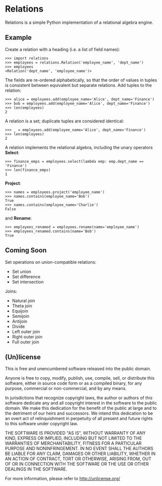 # Relations

Relations is a simple Python implementation of a relational algebra engine.


## Example

Create a relation with a heading (i.e. a list of field names):

    >>> import relations
    >>> employees = relations.Relation('employee_name', 'dept_name')
    >>> employees
    <Relation('dept_name', 'employee_name')>

The fields are re-ordered alphabetically, so that the order of values in tuples
is consistent between equivalent but separate relations. Add tuples to the
relation:

    >>> alice = employees.add(employee_name='Alice', dept_name='Finance')
    >>> bob = employees.add(employee_name='Alice', dept_name='Finance')
    >>> len(employees)
    2

A relation is a set; duplicate tuples are considered identical:

    >>> _ = employees.add(employee_name='Alice', dept_name='Finance')
    >>> len(employees)
    2

A relation implements the relational algebra, including the unary operators
**Select**:

    >>> finance_emps = employees.select(lambda emp: emp.dept_name == 'Finance')
    >>> len(finance_emps)
    1

**Project**:

    >>> names = employees.project('employee_name')
    >>> names.contains(employee_name='Bob')
    True
    >>> names.contains(employee_name='Charlie')
    False

and **Rename**:

    >>> employees_renamed = employees.rename(name='employee_name')
    >>> employees_renamed.contains(name='Bob')
    True


## Coming Soon

Set operations on union-compatible relations:

* Set union
* Set difference
* Set intersection

Joins:

* Natural join
* Theta join
* Equijoin
* Semijoin
* Antijoin
* Divide
* Left outer join
* Right outer join
* Full outer join


## (Un)license

This is free and unencumbered software released into the public domain.

Anyone is free to copy, modify, publish, use, compile, sell, or distribute this
software, either in source code form or as a compiled binary, for any purpose,
commercial or non-commercial, and by any means.

In jurisdictions that recognize copyright laws, the author or authors of this
software dedicate any and all copyright interest in the software to the public
domain. We make this dedication for the benefit of the public at large and to
the detriment of our heirs and successors. We intend this dedication to be an
overt act of relinquishment in perpetuity of all present and future rights to
this software under copyright law.

THE SOFTWARE IS PROVIDED "AS IS", WITHOUT WARRANTY OF ANY KIND, EXPRESS OR
IMPLIED, INCLUDING BUT NOT LIMITED TO THE WARRANTIES OF MERCHANTABILITY,
FITNESS FOR A PARTICULAR PURPOSE AND NONINFRINGEMENT.  IN NO EVENT SHALL THE
AUTHORS BE LIABLE FOR ANY CLAIM, DAMAGES OR OTHER LIABILITY, WHETHER IN AN
ACTION OF CONTRACT, TORT OR OTHERWISE, ARISING FROM, OUT OF OR IN CONNECTION
WITH THE SOFTWARE OR THE USE OR OTHER DEALINGS IN THE SOFTWARE.

For more information, please refer to <http://unlicense.org/>
